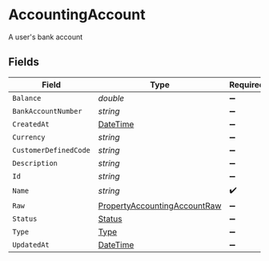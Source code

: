 # AccountingAccount

A user's bank account


## Fields

| Field                                                                                   | Type                                                                                    | Required                                                                                | Description                                                                             |
| --------------------------------------------------------------------------------------- | --------------------------------------------------------------------------------------- | --------------------------------------------------------------------------------------- | --------------------------------------------------------------------------------------- |
| `Balance`                                                                               | *double*                                                                                | :heavy_minus_sign:                                                                      | N/A                                                                                     |
| `BankAccountNumber`                                                                     | *string*                                                                                | :heavy_minus_sign:                                                                      | N/A                                                                                     |
| `CreatedAt`                                                                             | [DateTime](https://learn.microsoft.com/en-us/dotnet/api/system.datetime?view=net-5.0)   | :heavy_minus_sign:                                                                      | N/A                                                                                     |
| `Currency`                                                                              | *string*                                                                                | :heavy_minus_sign:                                                                      | N/A                                                                                     |
| `CustomerDefinedCode`                                                                   | *string*                                                                                | :heavy_minus_sign:                                                                      | N/A                                                                                     |
| `Description`                                                                           | *string*                                                                                | :heavy_minus_sign:                                                                      | N/A                                                                                     |
| `Id`                                                                                    | *string*                                                                                | :heavy_minus_sign:                                                                      | N/A                                                                                     |
| `Name`                                                                                  | *string*                                                                                | :heavy_check_mark:                                                                      | N/A                                                                                     |
| `Raw`                                                                                   | [PropertyAccountingAccountRaw](../../Models/Components/PropertyAccountingAccountRaw.md) | :heavy_minus_sign:                                                                      | N/A                                                                                     |
| `Status`                                                                                | [Status](../../Models/Components/Status.md)                                             | :heavy_minus_sign:                                                                      | N/A                                                                                     |
| `Type`                                                                                  | [Type](../../Models/Components/Type.md)                                                 | :heavy_minus_sign:                                                                      | N/A                                                                                     |
| `UpdatedAt`                                                                             | [DateTime](https://learn.microsoft.com/en-us/dotnet/api/system.datetime?view=net-5.0)   | :heavy_minus_sign:                                                                      | N/A                                                                                     |